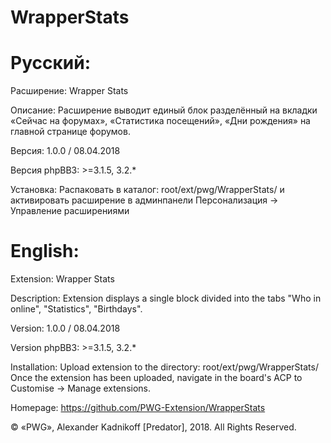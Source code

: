 # WrapperStats

# Русский:

Расширение:		Wrapper Stats

Описание:		Расширение выводит единый блок разделённый на вкладки «Сейчас на форумах», «Статистика посещений», «Дни рождения» на главной странице форумов.

Версия:			1.0.0 / 08.04.2018

Версия phpBB3:	>=3.1.5, 3.2.*

Установка:		Распаковать в каталог: root/ext/pwg/WrapperStats/ и активировать расширение в админпанели Персонализация -> Управление расширениями


# English:

Extension:		Wrapper Stats

Description:	Extension displays a single block divided into the tabs "Who in online", "Statistics", "Birthdays".

Version:		1.0.0 / 08.04.2018

Version phpBB3:	>=3.1.5, 3.2.*

Installation:	Upload extension to the directory: root/ext/pwg/WrapperStats/ Once the extension has been uploaded, navigate in the board's ACP to Customise -> Manage extensions.

Homepage: https://github.com/PWG-Extension/WrapperStats

© «PWG», Alexander Kadnikoff [Predator],  2018. All Rights Reserved.
